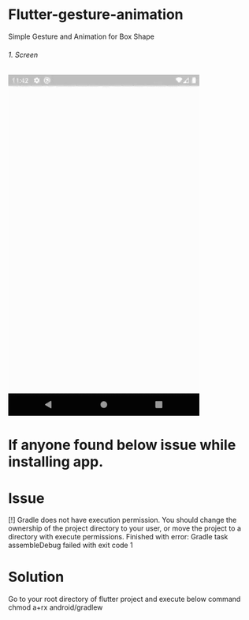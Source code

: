 # Flutter-gesture-animation
 Simple Gesture and Animation for Box Shape


###### 1. Screen

![Gesture And Animation](https://github.com/ChiragSavsani/Flutter-gesture-animation/blob/master/gesture_animation.gif)





# If anyone found below issue while installing app.

# Issue
 [!] Gradle does not have execution permission.
    You should change the ownership of the project directory to your user, or move the project to a directory with execute permissions.
 Finished with error: Gradle task assembleDebug failed with exit code 1

# Solution
Go to your root directory of flutter project and execute below command
chmod a+rx android/gradlew
